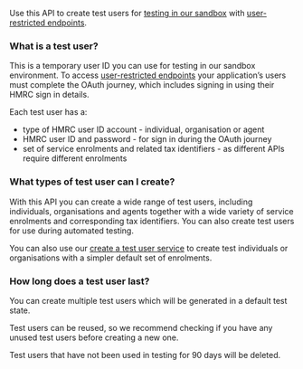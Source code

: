 Use this API to create test users for [testing in our sandbox](/api-documentation/docs/testing) with [user-restricted endpoints](/api-documentation/docs/authorisation/user-restricted-endpoints).

### What is a test user?
This is a temporary user ID you can use for testing in our sandbox environment.
To access [user-restricted endpoints](/api-documentation/docs/authorisation/user-restricted-endpoints) your application’s users must complete the OAuth journey, which includes signing in using their HMRC sign in details.

Each test user has a:

* type of HMRC user ID account - individual, organisation or agent
* HMRC user ID and password - for sign in during the OAuth journey
* set of service enrolments and related tax identifiers - as different APIs require different enrolments

### What types of test user can I create?
With this API you can create a wide range of test users, including individuals, organisations and agents together with a wide variety of service enrolments and corresponding tax identifiers. You can also create test users for use during automated testing.

You can also use our [create a test user service](/api-test-user) to create test individuals or organisations with a simpler default set of enrolments.

### How long does a test user last?
You can create multiple test users which will be generated in a default test state.

Test users can be reused, so we recommend checking if you have any unused test users before creating a new one.

Test users that have not been used in testing for 90 days will be deleted.